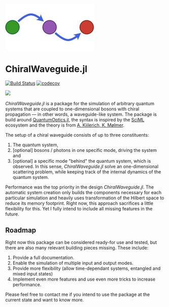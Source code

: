 <img src="Logo.png" alt="Logo" width="279"/>

# ChiralWaveguide.jl

[![Build Status](https://github.com/KKleinbeck/ChiralWaveguide.jl/workflows/CI/badge.svg)](https://github.com/KKleinbeck/ChiralWaveguide.jl/actions)
[![codecov](https://codecov.io/gh/KKleinbeck/ChiralWaveguide.jl/branch/master/graph/badge.svg?token=YTB8XK86JG)](https://codecov.io/gh/KKleinbeck/ChiralWaveguide.jl)
<!-- [![](https://img.shields.io/badge/docs-stable-blue.svg)](https://KKleinbeck.github.io/ChiralWaveguide.jl/stable) -->
[![](https://img.shields.io/badge/docs-dev-blue.svg)](https://KKleinbeck.github.io/ChiralWaveguide.jl/dev)

*ChiralWaveguide.jl* is a package for the simulation of arbitrary quantum systems that are coupled
to one-dimensional bosons with chiral propagation &mdash; in other words, a waveguide-like system.
The package is build around [QuantumOptics.jl], the syntax is inspired by the [SciML]
ecosystem and the theory is from [A. Kiilerich, K. Mølmer].

The setup of a chiral waveguide consists of up to three constituents:
1. The quantum system,
2. [optional] bosons / photons in one specific mode, driving the system and
3. [optional] a specific mode "behind" the quantum system, which is observed.
In this sense, *ChiralWaveguide.jl* solve an one-dimensional scattering problem, while keeping track
of the internal dynamics of the quantum system.

Performance was the top priority in the design *ChiralWaveguide.jl*.
The automatic system creation only builds the components necessary for each particular simulation
and heavily uses transformation of the Hilbert space to reduce its memory footprint.
Right now, this approach sacrifices a little flexibility for this.
Yet I fully intend to include all missing features in the future.

## Roadmap

Right now this package can be considered ready-for use and tested, but there are also many relevant
building pieces missing.
These include:

1. Provide a full documentation.
2. Enable the simulation of multiple input and output modes.
3. Provide more flexibility (allow time-dependant systems, entangled and mixed input states)
4. Implement even more features and use even more tricks to increase performance.

Please feel free to contact me if you intend to use the package at the current state and want to
know more.



[QuantumOptics.jl]: https://qojulia.org/
[SciML]: https://sciml.ai/
[A. Kiilerich, K. Mølmer]: https://journals.aps.org/prl/abstract/10.1103/PhysRevLett.123.123604
